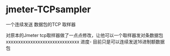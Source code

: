 # jmeter-TCPsampler
一个连续发送 数据包的TCP 取样器

对原本的Jmeter tcp取样器做了一点点修改，让他可以一个取样器发对条数据包
xxxxxxxxxxxxxxxxxxxxxxxxxxxxxx
进度- 目前只是可以连续发送16进制额数据包 
